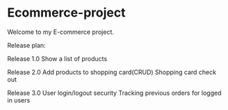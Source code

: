 # Ecommerce-project

Welcome to my E-commerce project.

Release plan:

Release 1.0
Show a list of products

Release 2.0
Add products to shopping card(CRUD)
Shopping card check out

Release 3.0
User login/logout security
Tracking previous orders for logged in users
